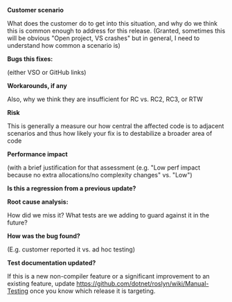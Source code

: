 **Customer scenario**

What does the customer do to get into this situation, and why do we think this
is common enough to address for this release.  (Granted, sometimes this will be
obvious "Open project, VS crashes" but in general, I need to understand how
common a scenario is)

**Bugs this fixes:**

(either VSO or GitHub links)

**Workarounds, if any**

Also, why we think they are insufficient for RC vs. RC2, RC3, or RTW

**Risk**

This is generally a measure our how central the affected code is to adjacent
scenarios and thus how likely your fix is to destabilize a broader area of code

**Performance impact**

(with a brief justification for that assessment (e.g. "Low perf impact because no extra allocations/no complexity changes" vs. "Low")

**Is this a regression from a previous update?**

**Root cause analysis:**

How did we miss it?  What tests are we adding to guard against it in the future?

**How was the bug found?**

(E.g. customer reported it vs. ad hoc testing)

**Test documentation updated?**

If this is a new non-compiler feature or a significant improvement to an existing feature, update https://github.com/dotnet/roslyn/wiki/Manual-Testing once you know which release it is targeting.

